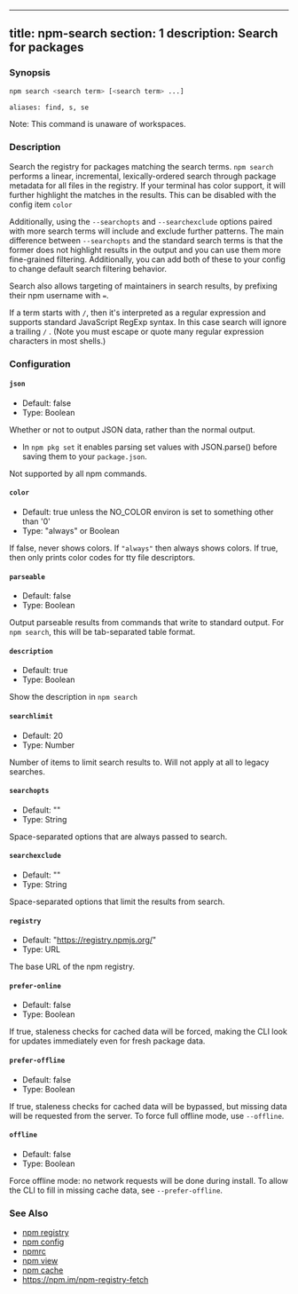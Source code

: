 ______________________________________________________________________

## title: npm-search section: 1 description: Search for packages

### Synopsis

```bash
npm search <search term> [<search term> ...]

aliases: find, s, se
```

Note: This command is unaware of workspaces.

### Description

Search the registry for packages matching the search terms. `npm search`
performs a linear, incremental, lexically-ordered search through package
metadata for all files in the registry. If your terminal has color
support, it will further highlight the matches in the results.  This can
be disabled with the config item `color`

Additionally, using the `--searchopts` and `--searchexclude` options
paired with more search terms will include and exclude further patterns.
The main difference between `--searchopts` and the standard search terms
is that the former does not highlight results in the output and you can
use them more fine-grained filtering. Additionally, you can add both of
these to your config to change default search filtering behavior.

Search also allows targeting of maintainers in search results, by prefixing
their npm username with `=`.

If a term starts with `/`, then it's interpreted as a regular expression
and supports standard JavaScript RegExp syntax. In this case search will
ignore a trailing `/` .  (Note you must escape or quote many regular
expression characters in most shells.)

### Configuration

#### `json`

- Default: false
- Type: Boolean

Whether or not to output JSON data, rather than the normal output.

- In `npm pkg set` it enables parsing set values with JSON.parse() before
  saving them to your `package.json`.

Not supported by all npm commands.

#### `color`

- Default: true unless the NO_COLOR environ is set to something other than '0'
- Type: "always" or Boolean

If false, never shows colors. If `"always"` then always shows colors. If
true, then only prints color codes for tty file descriptors.

#### `parseable`

- Default: false
- Type: Boolean

Output parseable results from commands that write to standard output. For
`npm search`, this will be tab-separated table format.

#### `description`

- Default: true
- Type: Boolean

Show the description in `npm search`

#### `searchlimit`

- Default: 20
- Type: Number

Number of items to limit search results to. Will not apply at all to legacy
searches.

#### `searchopts`

- Default: ""
- Type: String

Space-separated options that are always passed to search.

#### `searchexclude`

- Default: ""
- Type: String

Space-separated options that limit the results from search.

#### `registry`

- Default: "https://registry.npmjs.org/"
- Type: URL

The base URL of the npm registry.

#### `prefer-online`

- Default: false
- Type: Boolean

If true, staleness checks for cached data will be forced, making the CLI
look for updates immediately even for fresh package data.

#### `prefer-offline`

- Default: false
- Type: Boolean

If true, staleness checks for cached data will be bypassed, but missing data
will be requested from the server. To force full offline mode, use
`--offline`.

#### `offline`

- Default: false
- Type: Boolean

Force offline mode: no network requests will be done during install. To
allow the CLI to fill in missing cache data, see `--prefer-offline`.

### See Also

- [npm registry](/using-npm/registry)
- [npm config](/commands/npm-config)
- [npmrc](/configuring-npm/npmrc)
- [npm view](/commands/npm-view)
- [npm cache](/commands/npm-cache)
- https://npm.im/npm-registry-fetch
